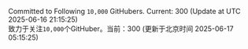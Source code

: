Committed to Following `10,000` GitHubers. Current: <!-- FOLLOWING_COUNT -->300<!-- FOLLOWING_COUNT --> (Update at UTC <!-- LAST_UPDATED -->2025-06-16 21:15:25<!-- LAST_UPDATED -->)<br>
致力于关注`10,000`个GitHuber。当前：<!-- FOLLOWING_COUNT -->300<!-- FOLLOWING_COUNT --> (更新于北京时间 <!-- LAST_UPDATED_CST -->2025-06-17 05:15:25<!-- LAST_UPDATED_CST -->)
